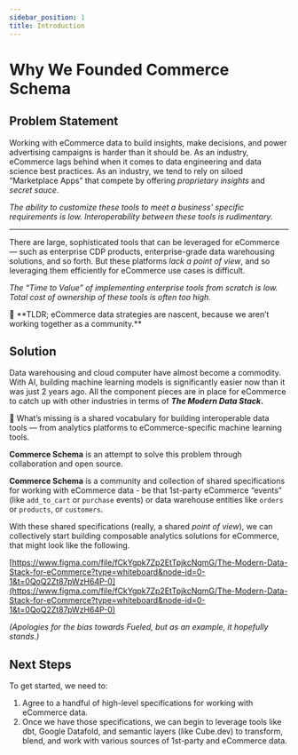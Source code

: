 ```yaml
---
sidebar_position: 1
title: Introduction
---
```


# Why We Founded Commerce Schema

## Problem Statement

Working with eCommerce data to build insights, make decisions, and power advertising campaigns is harder than it should be. As an industry, eCommerce lags behind when it comes to data engineering and data science best practices. As an industry, we tend to rely on siloed “Marketplace Apps” that compete by offering *proprietary insights* and *secret sauce*.

*The ability to customize these tools to meet a business’ specific requirements is low. Interoperability between these tools is rudimentary.*

- - -

There are large, sophisticated tools that can be leveraged for eCommerce — such as enterprise CDP products, enterprise-grade data warehousing solutions, and so forth. But these platforms *lack a point of view*, and so leveraging them efficiently for eCommerce use cases is difficult.

*The “Time to Value” of implementing enterprise tools from scratch is low. Total cost of ownership of these tools is often too high.*

<aside>
🤔 **TLDR; eCommerce data strategies are nascent, because we aren’t working together as a community.**

</aside>

## Solution

Data warehousing and cloud computer have almost become a commodity. With AI, building machine learning models is significantly easier now than it was just 2 years ago. All the component pieces are in place for eCommerce to catch up with other industries in terms of ***The Modern Data Stack*.**

<aside>
🤔 What’s missing is a shared vocabulary for building interoperable data tools — from analytics platforms to eCommerce-specific machine learning tools.

</aside>

**Commerce Schema** is an attempt to solve this problem through collaboration and open source.

**Commerce Schema** is a community and collection of shared specifications for working with eCommerce data - be that 1st-party eCommerce “events” (like `add_to_cart` or `purchase` events) or data warehouse entities like `orders` or `products`, or `customers`.

With these shared specifications (really, a shared *point of view*), we can collectively start building composable analytics solutions for eCommerce, that might look like the following.

[https://www.figma.com/file/fCkYgpk7Zp2EtTpjkcNqmG/The-Modern-Data-Stack-for-eCommerce?type=whiteboard&node-id=0-1&t=0QoQ2Zt87pWzH64P-0](https://www.figma.com/file/fCkYgpk7Zp2EtTpjkcNqmG/The-Modern-Data-Stack-for-eCommerce?type=whiteboard&node-id=0-1&t=0QoQ2Zt87pWzH64P-0)

*(Apologies for the bias towards Fueled, but as an example, it hopefully stands.)*

## Next Steps

To get started, we need to:

1. Agree to a handful of high-level specifications for working with eCommerce data.
2. Once we have those specifications, we can begin to leverage tools like dbt, Google Datafold, and semantic layers (like Cube.dev) to transform, blend, and work with various sources of 1st-party and eCommerce data.